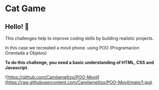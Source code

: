 # Cat Game

## Hello! 👋

This challenges help to improve coding skills by building realistic projects.

In this case we recreated a movil phone. using POO (Programacion Orientada a Objetos)

**To do this challenge, you need a basic understanding of HTML, CSS and Javascript.**

![https://github.com/Camilamellizo/POO-Movil](https://raw.githubusercontent.com/Camilamellizo/POO-Movil/main/1.jpg)
